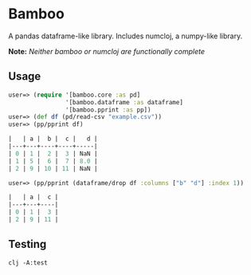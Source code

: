 # Bamboo
A pandas dataframe-like library. Includes numcloj, a numpy-like library. 

**Note:** *Neither bamboo or numcloj are functionally complete*

## Usage
```clojure
user=> (require '[bamboo.core :as pd]
                '[bamboo.dataframe :as dataframe]
                '[bamboo.pprint :as pp])
user=> (def df (pd/read-csv "example.csv"))
user=> (pp/pprint df)

|   | a |  b |  c |   d |
|---+---+----+----+-----|
| 0 | 1 |  2 |  3 | NaN |
| 1 | 5 |  6 |  7 | 8.0 |
| 2 | 9 | 10 | 11 | NaN |

user=> (pp/pprint (dataframe/drop df :columns ["b" "d"] :index 1))

|   | a |  c |
|---+---+----|
| 0 | 1 |  3 |
| 2 | 9 | 11 |
```

## Testing
`clj -A:test`


